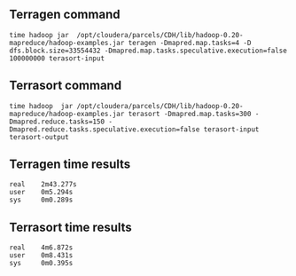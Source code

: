 ## Terragen command 
```
time hadoop jar  /opt/cloudera/parcels/CDH/lib/hadoop-0.20-mapreduce/hadoop-examples.jar teragen -Dmapred.map.tasks=4 -D dfs.block.size=33554432 -Dmapred.map.tasks.speculative.execution=false 100000000 terasort-input
```
## Terrasort command
```
time hadoop  jar /opt/cloudera/parcels/CDH/lib/hadoop-0.20-mapreduce/hadoop-examples.jar terasort -Dmapred.map.tasks=300 -Dmapred.reduce.tasks=150 -Dmapred.reduce.tasks.speculative.execution=false terasort-input terasort-output
```

## Terragen time results
```
real    2m43.277s
user    0m5.294s
sys     0m0.289s
```

## Terrasort time results
```
real    4m6.872s
user    0m8.431s
sys     0m0.395s
```



